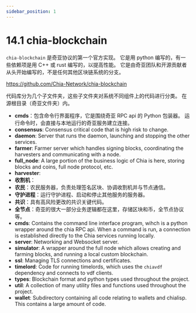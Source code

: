 ```yaml
---
sidebar_position: 1
---
```


# 14.1 chia-blockchain

`chia-blockchain` 是奇亚协议的第一个官方实现。 它是用 python 编写的，有一些依赖项是用 C++ 或 rust 编写的，以提高性能。 它是由奇亚团队和开源贡献者从头开始编写的，不是任何其他区块链系统的分支。

https://github.com/Chia-Network/chia-blockchain

代码库分为几个子文件夹，这些子文件夹对系统不同组件上的代码进行分类。 在源根目录（奇亚文件夹）内。

- **cmds**：包含命令行界面程序，它是围绕奇亚 RPC api 的 Python 包装器。 运行命令时，会直接与本地运行的奇亚服务建立连接。
- **consensus**: Consensus critical code that is high risk to change.
- **daemon**: Server that runs the daemon, launching and stopping the other services.
- **farmer**: Farmer server which handles signing blocks, coordinating the harvesters and communicating with a node.
- **full_node**: A large portion of the business logic of Chia is here, storing blocks and coins, full node protocol, etc.
- **harvester**:
- **收割机**：
- **农民**：农民服务器，负责处理签名区块、协调收割机并与节点通信。
- **守护进程**：运行守护进程、启动和停止其他服务的服务器。
- **共识**：具有高风险更改的共识关键代码。
- **全节点**：奇亚的很大一部分业务逻辑都在这里，存储区块和币，全节点协议等。
- **cmds**: Contains the command line interface program, wihch is a python wrapper around the chia RPC api. When a command is run, a connection is established directly to the Chia services running locally.
- **server**: Networking and Websocket server.
- **simulator**: A wrapper around the full node which allows creating and farming blocks, and running a local custom blockchain.
- **ssl**: Managing TLS connections and certificates.
- **timelord**: Code for running timelords, which uses the `chiavdf` dependency and connects to vdf clients.
- **types**: Blockchain format and python types used throughout the project.
- **util**: A collection of many utility files and functions used throughout the project.
- **wallet**: Subdirectory containing all code relating to wallets and chialisp. This contains a large amount of code.
